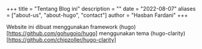 +++
title = "Tentang Blog ini"
description = ""
date = "2022-08-07"
aliases = ["about-us", "about-hugo", "contact"]
author = "Hasban Fardani"
+++

Website ini dibuat menggunakan framework (hugo)[https://github.com/gohugoio/hugo] menggunakan tema (hugo-clarity)[https://github.com/chipzoller/hugo-clarity]
<!-- Written in Go, Hugo is an open source static site generator available under the [Apache Licence 2.0.](https://github.com/gohugoio/hugo/blob/master/LICENSE) Hugo supports TOML, YAML and JSON data file types, Markdown and HTML content files and uses shortcodes to add rich content. Other notable features are taxonomies, multilingual mode, image processing, custom output formats, HTML/CSS/JS minification and support for Sass SCSS workflows.

Hugo makes use of a variety of open source projects including:

* https://github.com/yuin/goldmark
* https://github.com/alecthomas/chroma
* https://github.com/muesli/smartcrop
* https://github.com/spf13/cobra
* https://github.com/spf13/viper

Hugo is ideal for blogs, corporate websites, creative portfolios, online magazines, single page applications or even a website with thousands of pages.

Hugo is for people who want to hand code their own website without worrying about setting up complicated runtimes, dependencies and databases.

Websites built with Hugo are extremelly fast, secure and can be deployed anywhere including, AWS, GitHub Pages, Heroku, Netlify and any other hosting provider.

Learn more and contribute on [GitHub](https://github.com/gohugoio). -->
